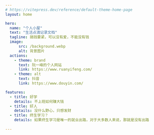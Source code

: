 ```yaml
---
# https://vitepress.dev/reference/default-theme-home-page
layout: home

hero:
  name: "个人小屋"
  text: "生活点滴记录文档"
  tagline: 搞钱要紧，可以没有爱，不能没有钱
  image: 
      src: /background.webp
      alt: 背景图片
  actions:
    - theme: brand
      text: 阮一峰的个人网站
      link: https://www.ruanyifeng.com/
    - theme: alt
      text: 抖音
      link: https://www.douyin.com/

features:
  - title: 好学
    details: 不上班如何赚大钱
  - title: 好人
    details: 没什么野心，只想发财
  - title: 终生学习？
    details: 如果终生学习是唯一的就业出路，对于大多数人来说，那就是没有出路
  
---
```

